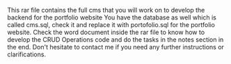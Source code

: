 This rar file contains the full cms that you will work on to develop the backend for the portfolio website
You have the database as well which is called cms.sql, check it and replace it with portofolio.sql for the portfolio website.
Check the word document inside the rar file to know how to develop the CRUD Operations code and do the tasks in the notes section in the end.
Don't hesitate to contact me if you need any further instructions or clarifications.
